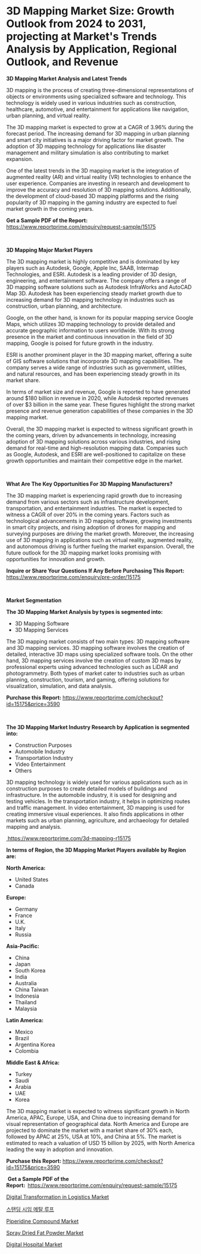 <p><h1>3D Mapping Market Size: Growth Outlook from 2024 to 2031, projecting at Market's Trends Analysis by Application, Regional Outlook, and Revenue</h1></p><p><strong>3D Mapping Market Analysis and Latest Trends</strong></p>
<p><p>3D mapping is the process of creating three-dimensional representations of objects or environments using specialized software and technology. This technology is widely used in various industries such as construction, healthcare, automotive, and entertainment for applications like navigation, urban planning, and virtual reality.</p><p>The 3D mapping market is expected to grow at a CAGR of 3.96% during the forecast period. The increasing demand for 3D mapping in urban planning and smart city initiatives is a major driving factor for market growth. The adoption of 3D mapping technology for applications like disaster management and military simulation is also contributing to market expansion.</p><p>One of the latest trends in the 3D mapping market is the integration of augmented reality (AR) and virtual reality (VR) technologies to enhance the user experience. Companies are investing in research and development to improve the accuracy and resolution of 3D mapping solutions. Additionally, the development of cloud-based 3D mapping platforms and the rising popularity of 3D mapping in the gaming industry are expected to fuel market growth in the coming years.</p></p>
<p><strong>Get a Sample PDF of the Report:&nbsp;</strong> <a href="https://www.reportprime.com/enquiry/request-sample/15175">https://www.reportprime.com/enquiry/request-sample/15175</a></p>
<p>&nbsp;</p>
<p><strong>3D Mapping Major Market Players</strong></p>
<p><p>The 3D mapping market is highly competitive and is dominated by key players such as Autodesk, Google, Apple Inc, SAAB, Intermap Technologies, and ESRI. Autodesk is a leading provider of 3D design, engineering, and entertainment software. The company offers a range of 3D mapping software solutions such as Autodesk InfraWorks and AutoCAD Map 3D. Autodesk has been experiencing steady market growth due to increasing demand for 3D mapping technology in industries such as construction, urban planning, and architecture.</p><p>Google, on the other hand, is known for its popular mapping service Google Maps, which utilizes 3D mapping technology to provide detailed and accurate geographic information to users worldwide. With its strong presence in the market and continuous innovation in the field of 3D mapping, Google is poised for future growth in the industry.</p><p>ESRI is another prominent player in the 3D mapping market, offering a suite of GIS software solutions that incorporate 3D mapping capabilities. The company serves a wide range of industries such as government, utilities, and natural resources, and has been experiencing steady growth in its market share.</p><p>In terms of market size and revenue, Google is reported to have generated around $180 billion in revenue in 2020, while Autodesk reported revenues of over $3 billion in the same year. These figures highlight the strong market presence and revenue generation capabilities of these companies in the 3D mapping market.</p><p>Overall, the 3D mapping market is expected to witness significant growth in the coming years, driven by advancements in technology, increasing adoption of 3D mapping solutions across various industries, and rising demand for real-time and high-resolution mapping data. Companies such as Google, Autodesk, and ESRI are well-positioned to capitalize on these growth opportunities and maintain their competitive edge in the market.</p></p>
<p>&nbsp;</p>
<p><strong>What Are The Key Opportunities For 3D Mapping Manufacturers?</strong></p>
<p><p>The 3D mapping market is experiencing rapid growth due to increasing demand from various sectors such as infrastructure development, transportation, and entertainment industries. The market is expected to witness a CAGR of over 20% in the coming years. Factors such as technological advancements in 3D mapping software, growing investments in smart city projects, and rising adoption of drones for mapping and surveying purposes are driving the market growth. Moreover, the increasing use of 3D mapping in applications such as virtual reality, augmented reality, and autonomous driving is further fueling the market expansion. Overall, the future outlook for the 3D mapping market looks promising with opportunities for innovation and growth.</p></p>
<p><strong>Inquire or Share Your Questions If Any Before Purchasing This Report:</strong> <a href="https://www.reportprime.com/enquiry/pre-order/15175">https://www.reportprime.com/enquiry/pre-order/15175</a></p>
<p>&nbsp;</p>
<p><strong>Market Segmentation</strong></p>
<p><strong>The 3D Mapping Market Analysis by types is segmented into:</strong></p>
<p><ul><li>3D Mapping Software</li><li>3D Mapping Services</li></ul></p>
<p><p>The 3D mapping market consists of two main types: 3D mapping software and 3D mapping services. 3D mapping software involves the creation of detailed, interactive 3D maps using specialized software tools. On the other hand, 3D mapping services involve the creation of custom 3D maps by professional experts using advanced technologies such as LiDAR and photogrammetry. Both types of market cater to industries such as urban planning, construction, tourism, and gaming, offering solutions for visualization, simulation, and data analysis.</p></p>
<p><strong>Purchase this Report:&nbsp;</strong><a href="https://www.reportprime.com/checkout?id=15175&price=3590">https://www.reportprime.com/checkout?id=15175&price=3590</a></p>
<p>&nbsp;</p>
<p><strong>The 3D Mapping Market Industry Research by Application is segmented into:</strong></p>
<p><ul><li>Construction Purposes</li><li>Automobile Industry</li><li>Transportation Industry</li><li>Video Entertainment</li><li>Others</li></ul></p>
<p><p>3D mapping technology is widely used for various applications such as in construction purposes to create detailed models of buildings and infrastructure. In the automobile industry, it is used for designing and testing vehicles. In the transportation industry, it helps in optimizing routes and traffic management. In video entertainment, 3D mapping is used for creating immersive visual experiences. It also finds applications in other markets such as urban planning, agriculture, and archaeology for detailed mapping and analysis.</p></p>
<p><a href="https://www.reportprime.com/3d-mapping-r15175">&nbsp;https://www.reportprime.com/3d-mapping-r15175</a></p>
<p><strong>In terms of Region, the 3D Mapping Market Players available by Region are:</strong></p>
<p>
    <p> <strong> North America: </strong>
        <ul>
            <li>United States</li>
            <li>Canada</li>
        </ul>
        </p> 
    <p> <strong> Europe: </strong>
        <ul>
            <li>Germany</li>
            <li>France</li>
            <li>U.K.</li>
            <li>Italy</li>
            <li>Russia</li>
        </ul>
        </p> 
    <p> <strong> Asia-Pacific: </strong>
        <ul>
            <li>China</li>
            <li>Japan</li>
            <li>South Korea</li>
            <li>India</li>
            <li>Australia</li>
            <li>China Taiwan</li>
            <li>Indonesia</li>
            <li>Thailand</li>
            <li>Malaysia</li>
        </ul>
        </p> 
    <p> <strong> Latin America: </strong>
        <ul>
            <li>Mexico</li>
            <li>Brazil</li>
            <li>Argentina Korea</li>
            <li>Colombia</li>
        </ul>
        </p> 
    <p> <strong> Middle East & Africa: </strong>
        <ul>
            <li>Turkey</li>
            <li>Saudi</li>
            <li>Arabia</li>
            <li>UAE</li>
            <li>Korea</li>
        </ul>
    </p>
    </p>
<p><p>The 3D mapping market is expected to witness significant growth in North America, APAC, Europe, USA, and China due to increasing demand for visual representation of geographical data. North America and Europe are projected to dominate the market with a market share of 30% each, followed by APAC at 25%, USA at 10%, and China at 5%. The market is estimated to reach a valuation of USD 15 billion by 2025, with North America leading the way in adoption and innovation.</p></p>
<p><strong>Purchase this Report: </strong><a href="https://www.reportprime.com/checkout?id=15175&price=3590">https://www.reportprime.com/checkout?id=15175&price=3590</a></p>
<p>&nbsp;<strong>Get a Sample PDF of the Report:&nbsp;&nbsp;</strong><a href="https://www.reportprime.com/enquiry/request-sample/15175">https://www.reportprime.com/enquiry/request-sample/15175</a></p>
<p><strong></strong></p>
<p><p><a href="https://github.com/wwwkeltoum/Market-Research-Report-List-2/blob/main/digital-transformation-in-logistics-market.md">Digital Transformation in Logistics Market</a></p><p><a href="https://github.com/FelipeGrrady654556/Market-Research-Report-List-1/blob/main/624165323445.md">스탠딩 시임 메탈 루프</a></p><p><a href="https://www.linkedin.com/pulse/piperidine-compound-market-size-share-amp-trends-analysis-report-redpf?trackingId=nyRUxsEAf3nL775CcaMWGA%3D%3D">Piperidine Compound Market</a></p><p><a href="https://issuu.com/reportprime-2/docs/spray-dried-fat-powder-market-size-2030.pptx">Spray Dried Fat Powder Market</a></p><p><a href="https://github.com/joannesouthgate/Market-Research-Report-List-2/blob/main/digital-hospital-market.md">Digital Hospital Market</a></p></p>